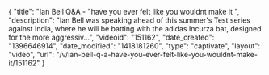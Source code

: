 {
    "title": "Ian Bell Q&A - \"have you ever felt like you wouldnt make it ",
    "description": "Ian Bell was speaking ahead of this summer's Test series against India, where he will be batting with the adidas Incurza bat, designed for the more aggressiv...",
    "videoid": "151162",
    "date_created": "1396646914",
    "date_modified": "1418181260",
    "type": "captivate",
    "layout": "video",
    "url": "\/v\/ian-bell-q-a-have-you-ever-felt-like-you-wouldnt-make-it\/151162"
}